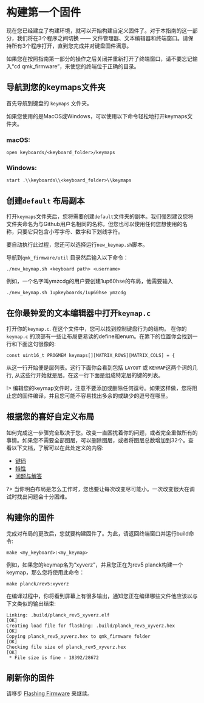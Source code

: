 # 构建第一个固件

现在您已经建立了构建环境，就可以开始构建自定义固件了。对于本指南的这一部分，我们将在3个程序之间切换 —— 文件管理器、文本编辑器和终端窗口。请保持所有3个程序打开，直到您完成并对键盘固件满意。

如果您在按照指南第一部分的操作之后关闭并重新打开了终端窗口，请不要忘记输入“cd qmk_firmware”，来使您的终端位于正确的目录。

## 导航到您的keymaps文件夹

首先导航到键盘的 `keymaps` 文件夹。

如果您使用的是MacOS或Windows，可以使用以下命令轻松地打开keymaps文件夹。

### macOS:

``` open keyboards/<keyboard_folder>/keymaps ```

### Windows:

``` start .\\keyboards\\<keyboard_folder>\\keymaps ```

## 创建`default` 布局副本

打开`keymaps`文件夹后，您将需要创建`default`文件夹的副本。我们强烈建议您将文件夹命名为与Github用户名相同的名称，但您也可以使用任何您想使用的名称，只要它只包含小写字母、数字和下划线字符。

要自动执行此过程，您还可以选择运行`new_keymap.sh`脚本。

导航到`qmk_firmware/util` 目录然后输入以下命令：

```
./new_keymap.sh <keyboard path> <username>
```

例如，一个名字叫ymzcdg的用户要创建1up60hse的布局，他需要输入

```
./new_keymap.sh 1upkeyboards/1up60hse ymzcdg
```

## 在你最钟爱的文本编辑器中打开`keymap.c`

打开你的`keymap.c`. 在这个文件中，您可以找到控制键盘行为的结构。 在你的`keymap.c` 的顶部有一些让布局更易读的define和enum。在靠下的位置你会找到一行和下面这句很像的:

    const uint16_t PROGMEM keymaps[][MATRIX_ROWS][MATRIX_COLS] = {

从这一行开始便是层列表。这行下面你会看到包括 `LAYOUT` 或 `KEYMAP`这两个词的几行, 从这些行开始就是层。在这一行下面是组成特定层的键的列表。

!> 编辑您的keymap文件时，注意不要添加或删除任何逗号。如果这样做，您将阻止您的固件编译，并且您可能不容易找出多余的或缺少的逗号在哪里。

## 根据您的喜好自定义布局

如何完成这一步骤完全取决于您。改变一直困扰着你的问题，或者完全重做所有的事情。如果您不需要全部图层，可以删除图层，或者将图层总数增加到32个。查看以下文档，了解可以在此处定义的内容:

* [键码](zh-cn/keycodes.md)
* [特性](zh-cn/features.md)
* [问题与解答](zh-cn/faq.md)

?> 当你明白布局是怎么工作时，您也要让每次改变尽可能小。一次改变很大在调试时找出问题会十分困难。

## 构建你的固件

完成对布局的更改后，您就要构建固件了。为此，请返回终端窗口并运行build命令:

    make <my_keyboard>:<my_keymap>

例如，如果您的keymap名为“xyverz”，并且您正在为rev5 planck构建一个keymap，那么您将使用此命令：

    make planck/rev5:xyverz

在编译过程中，你将看到屏幕上有很多输出，通知您正在编译哪些文件他应该以与下文类似的输出结束:

```
Linking: .build/planck_rev5_xyverz.elf                                                              [OK]
Creating load file for flashing: .build/planck_rev5_xyverz.hex                                      [OK]
Copying planck_rev5_xyverz.hex to qmk_firmware folder                                               [OK]
Checking file size of planck_rev5_xyverz.hex                                                        [OK]
 * File size is fine - 18392/28672
```

## 刷新你的固件

请移步 [Flashing Firmware](zh-cn/newbs_flashing.md) 来继续。

<!--源文件：https://raw.githubusercontent.com/qmk/qmk_firmware/dd04079098a17e22693e83de227001fe548c1606/docs/newbs_building_firmware.md 
    源提交哈希：dd04079098a17e22693e83de227001fe548c1606-->
<!--翻译时间:20200225-18:10(GMT+8)-->
